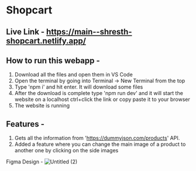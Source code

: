 # Shopcart

## Live Link - https://main--shresth-shopcart.netlify.app/

## How to run this webapp - 

1. Download all the files and open them in VS Code
2. Open the terminal by going into Terminal -> New Terminal from the top
3. Type 'npm i' and hit enter. It will download some files
4. After the download is complete type 'npm run dev' and it will start the website on a localhost ctrl+click the link or copy paste it to your browser
5. The website is running

## Features - 

1. Gets all the information from 'https://dummyjson.com/products' API.
2. Added a feature where you can change the main image of a product to another one by clicking on the side images

Figma Design - 
![Untitled (2)](https://github.com/shresthgour/Shopcart/assets/105034281/c61fea59-a0d8-41bc-938f-340d5c2654c7)
